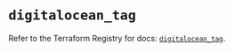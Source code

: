 # `digitalocean_tag`

Refer to the Terraform Registry for docs: [`digitalocean_tag`](https://registry.terraform.io/providers/digitalocean/digitalocean/2.46.0/docs/resources/tag).
